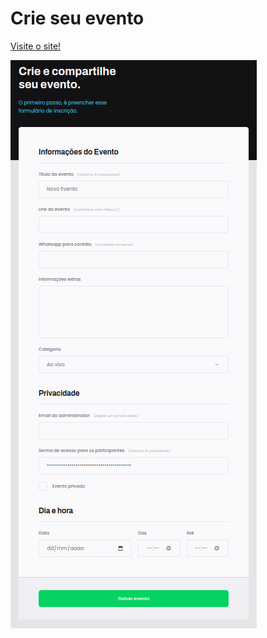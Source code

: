 # Crie seu evento 
<a href="https://codepen.io/lucasmoraesdev/full/zYaqpPK" target="_blank"> Visite o site!</a>

<img src="Screenshot_20221102_193847.png">

